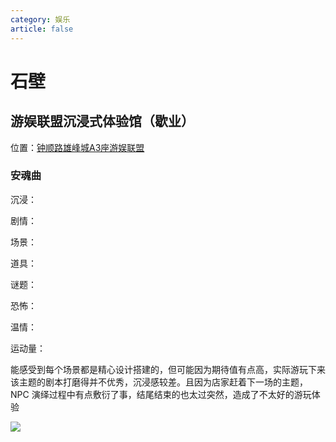 ```yaml
---
category: 娱乐
article: false
---
```


# 石壁

## 游娱联盟沉浸式体验馆（歇业）

<i class="fa-solid fa-location-dot"></i> 位置：<a href="https://ditu.amap.com/place/B0G2AK3JQM" target="_blank">钟顺路雄峰城A3座游娱联盟</a>

### 安魂曲

沉浸：<el-rate :model-value="1" disabled text-color="#ff9900" show-score />

剧情：<el-rate :model-value="1" disabled text-color="#ff9900" show-score />

场景：<el-rate :model-value="4" disabled text-color="#ff9900" show-score />

道具：<el-rate :model-value="3" disabled text-color="#ff9900" show-score />

谜题：<el-rate :model-value="2" disabled text-color="#ff9900" show-score />

恐怖：<el-rate :model-value="0" disabled text-color="#ff9900" show-score />

温情：<el-rate :model-value="0" disabled text-color="#ff9900" show-score />

运动量：<el-rate :model-value="0" disabled text-color="#ff9900" show-score />

能感受到每个场景都是精心设计搭建的，但可能因为期待值有点高，实际游玩下来该主题的剧本打磨得并不优秀，沉浸感较差。且因为店家赶着下一场的主题，NPC 演绎过程中有点敷衍了事，结尾结束的也太过突然，造成了不太好的游玩体验

![](https://img.sherry4869.com/blog/life/play/china/guangdong/guangzhou/py/yylm/img.jpg)
